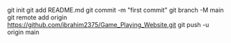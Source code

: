 git init
git add README.md
git commit -m "first commit"
git branch -M main
git remote add origin https://github.com/ibrahim2375/Game_Playing_Website.git
git push -u origin main